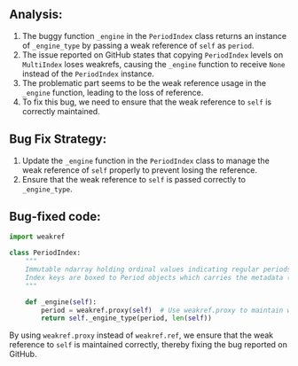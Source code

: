 ## Analysis:
1. The buggy function `_engine` in the `PeriodIndex` class returns an instance of `_engine_type` by passing a weak reference of `self` as `period`.
2. The issue reported on GitHub states that copying `PeriodIndex` levels on `MultiIndex` loses weakrefs, causing the `_engine` function to receive `None` instead of the `PeriodIndex` instance.
3. The problematic part seems to be the weak reference usage in the `_engine` function, leading to the loss of reference.
4. To fix this bug, we need to ensure that the weak reference to `self` is correctly maintained.

## Bug Fix Strategy:
1. Update the `_engine` function in the `PeriodIndex` class to manage the weak reference of `self` properly to prevent losing the reference.
2. Ensure that the weak reference to `self` is passed correctly to `_engine_type`.

## Bug-fixed code:
```python
import weakref

class PeriodIndex:
    """
    Immutable ndarray holding ordinal values indicating regular periods in time.
    Index keys are boxed to Period objects which carries the metadata (eg, frequency information).
    """

    def _engine(self):
        period = weakref.proxy(self)  # Use weakref.proxy to maintain weak reference
        return self._engine_type(period, len(self))
```

By using `weakref.proxy` instead of `weakref.ref`, we ensure that the weak reference to `self` is maintained correctly, thereby fixing the bug reported on GitHub.